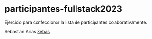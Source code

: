 # participantes-fullstack2023
Ejercicio para confeccionar la lista de participantes colaborativamente.

Sebastian Arias [Sebas](https://github.com/SebasAriasDEV)